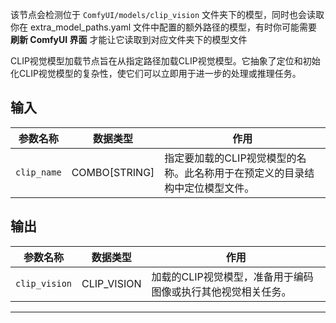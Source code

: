 该节点会检测位于 `ComfyUI/models/clip_vision` 文件夹下的模型，同时也会读取你在 extra_model_paths.yaml 文件中配置的额外路径的模型，有时你可能需要 **刷新 ComfyUI 界面** 才能让它读取到对应文件夹下的模型文件

CLIP视觉模型加载节点旨在从指定路径加载CLIP视觉模型。它抽象了定位和初始化CLIP视觉模型的复杂性，使它们可以立即用于进一步的处理或推理任务。

## 输入

| 参数名称 | 数据类型 | 作用 |
| --- | --- | --- |
| `clip_name` | COMBO[STRING] | 指定要加载的CLIP视觉模型的名称。此名称用于在预定义的目录结构中定位模型文件。 |

## 输出

| 参数名称 | 数据类型 | 作用 |
| --- | --- | --- |
| `clip_vision` | CLIP_VISION | 加载的CLIP视觉模型，准备用于编码图像或执行其他视觉相关任务。 |

---
